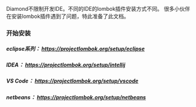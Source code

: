 Diamond不限制开发IDE。不同的IDE的lombok插件安装方式不同。
很多小伙伴在安装lombok插件遇到了问题，特此准备了此文档。

### 开始安装
##### eclipse系列： https://projectlombok.org/setup/eclipse

##### IDEA： https://projectlombok.org/setup/intellij

##### VS Code： https://projectlombok.org/setup/vscode

##### netbeans： https://projectlombok.org/setup/netbeans 

